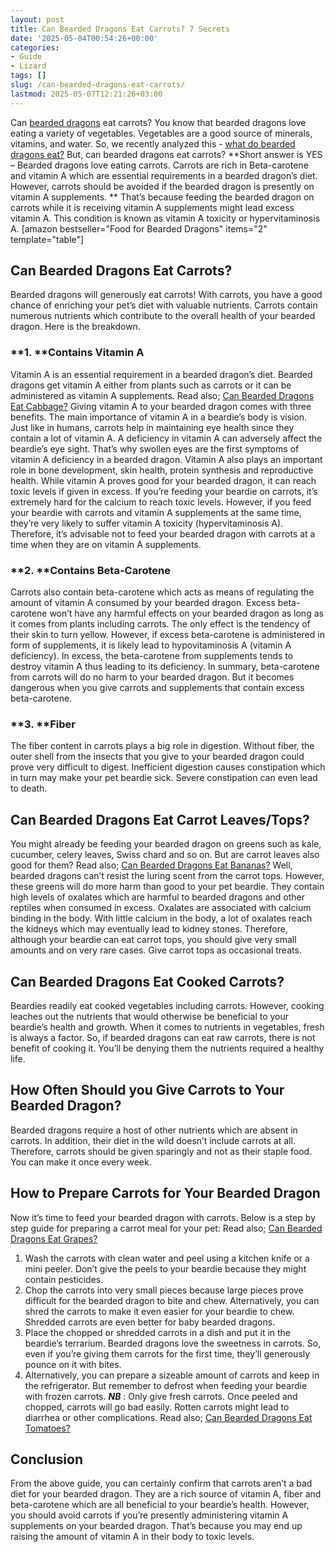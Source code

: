 ```yaml
---
layout: post
title: Can Bearded Dragons Eat Carrots? 7 Secrets
date: '2025-05-04T00:54:26+00:00'
categories:
- Guide
- Lizard
tags: []
slug: /can-bearded-dragons-eat-carrots/
lastmod: 2025-05-07T12:21:26+03:00
---
```


Can
[bearded dragons](http://avianexotichospital.com/bearded-dragon.html)
eat carrots? You know that bearded dragons love eating a variety of vegetables. Vegetables are a good source of minerals, vitamins, and water. So, we recently analyzed this -
[what do bearded dragons eat?](https://pestpolicy.com/what-do-bearded-dragons-eat/)
But, can bearded dragons eat carrots?
**Short answer is YES – Bearded dragons love eating carrots. Carrots are rich in Beta-carotene and vitamin A which are essential requirements in a bearded dragon’s diet. However, carrots should be avoided if the bearded dragon is presently on vitamin A supplements. **
That’s because feeding the bearded dragon on carrots while it is receiving vitamin A supplements might lead excess vitamin A. This condition is known as vitamin A toxicity or hypervitaminosis A.
[amazon bestseller="Food for Bearded Dragons" items="2" template="table"]
## **Can Bearded Dragons Eat Carrots?**
Bearded dragons will generously eat carrots! With carrots, you have a good chance of enriching your pet’s diet with valuable nutrients.
Carrots contain numerous nutrients which contribute to the overall health of your bearded dragon. Here is the breakdown.
### **1. ****Contains Vitamin A**
Vitamin A is an essential requirement in a bearded dragon’s diet. Bearded dragons get vitamin A either from plants such as carrots or it can be administered as vitamin A supplements. Read also;
[Can Bearded Dragons Eat Cabbage?](https://pestpolicy.com/can-bearded-dragons-eat-cabbage/)
Giving vitamin A to your bearded dragon comes with three benefits. The main importance of vitamin A in a beardie’s body is vision. Just like in humans, carrots help in maintaining eye health since they contain a lot of vitamin A. A deficiency in vitamin A can adversely affect the beardie’s eye sight.
That’s why swollen eyes are the first symptoms of vitamin A deficiency in a bearded dragon. Vitamin A also plays an important role in bone development, skin health, protein synthesis and reproductive health.
While vitamin A proves good for your bearded dragon, it can reach toxic levels if given in excess. If you’re feeding your beardie on carrots, it’s extremely hard for the calcium to reach toxic levels.
However, if you feed your beardie with carrots and vitamin A supplements at the same time, they’re very likely to suffer vitamin A toxicity (hypervitaminosis A). Therefore, it’s advisable not to feed your bearded dragon with carrots at a time when they are on vitamin A supplements.
### **2. ****Contains Beta-Carotene**
Carrots also contain beta-carotene which acts as means of regulating the amount of vitamin A consumed by your bearded dragon. Excess beta-carotene won’t have any harmful effects on your bearded dragon as long as it comes from plants including carrots. The only effect is the tendency of their skin to turn yellow.
However, if excess beta-carotene is administered in form of supplements, it is likely lead to hypovitaminosis A (vitamin A deficiency). In excess, the beta-carotene from supplements tends to destroy vitamin A thus leading to its deficiency.
In summary, beta-carotene from carrots will do no harm to your bearded dragon. But it becomes dangerous when you give carrots and supplements that contain excess beta-carotene.
### **3. ****Fiber**
The fiber content in carrots plays a big role in digestion. Without fiber, the outer shell from the insects that you give to your bearded dragon could prove very difficult to digest. Inefficient digestion causes constipation which in turn may make your pet beardie sick. Severe constipation can even lead to death.
## **Can Bearded Dragons Eat Carrot Leaves/Tops?**
You might already be feeding your bearded dragon on greens such as kale, cucumber, celery leaves, Swiss chard and so on. But are carrot leaves also good for them? Read also;
[Can Bearded Dragons Eat Bananas?](https://pestpolicy.com/can-bearded-dragons-eat-bananas/)
Well, bearded dragons can’t resist the luring scent from the carrot tops. However, these greens will do more harm than good to your pet beardie. They contain high levels of oxalates which are harmful to bearded dragons and other reptiles when consumed in excess.
Oxalates are associated with calcium binding in the body. With little calcium in the body, a lot of oxalates reach the kidneys which may eventually lead to kidney stones.
Therefore, although your beardie can eat carrot tops, you should give very small amounts and on very rare cases. Give carrot tops as occasional treats.
## **Can Bearded Dragons Eat Cooked Carrots?**
Beardies readily eat cooked vegetables including carrots. However, cooking leaches out the nutrients that would otherwise be beneficial to your beardie’s health and growth.
When it comes to nutrients in vegetables, fresh is always a factor. So, if bearded dragons can eat raw carrots, there is not benefit of cooking it. You’ll be denying them the nutrients required a healthy life.
## **How Often Should you Give Carrots to Your Bearded Dragon?**
Bearded dragons require a host of other nutrients which are absent in carrots. In addition, their diet in the wild doesn’t include carrots at all. Therefore, carrots should be given sparingly and not as their staple food. You can make it once every week.
## **How to Prepare Carrots for Your Bearded Dragon**
Now it’s time to feed your bearded dragon with carrots. Below is a step by step guide for preparing a carrot meal for your pet: Read also;
[Can Bearded Dragons Eat Grapes?](https://pestpolicy.com/can-bearded-dragons-eat-grapes/)
1. Wash the carrots with clean water and peel using a kitchen knife or a mini peeler. Don’t give the peels to your beardie because they might contain pesticides.
2. Chop the carrots into very small pieces because large pieces prove difficult for the bearded dragon to bite and chew. Alternatively, you can shred the carrots to make it even easier for your beardie to chew. Shredded carrots are even better for baby bearded dragons.
3. Place the chopped or shredded carrots in a dish and put it in the beardie’s terrarium. Bearded dragons love the sweetness in carrots. So, even if you’re giving them carrots for the first time, they’ll generously pounce on it with bites.
4. Alternatively, you can prepare a sizeable amount of carrots and keep in the refrigerator. But remember to defrost when feeding your beardie with frozen carrots.
***NB***
: Only give fresh carrots. Once peeled and chopped, carrots will go bad easily. Rotten carrots might lead to diarrhea or other complications. Read also;
[Can Bearded Dragons Eat Tomatoes?](https://pestpolicy.com/can-bearded-dragons-eat-tomatoes/)
## **Conclusion**
From the above guide, you can certainly confirm that carrots aren’t a bad diet for your bearded dragon. They are a rich source of vitamin A, fiber and beta-carotene which are all beneficial to your beardie’s health.
However, you should avoid carrots if you’re presently administering vitamin A supplements on your bearded dragon. That’s because you may end up raising the amount of vitamin A in their body to toxic levels.

